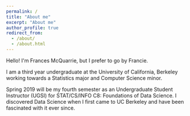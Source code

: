 ```yaml
---
permalink: /
title: "About me"
excerpt: "About me"
author_profile: true
redirect_from: 
  - /about/
  - /about.html
---
```


Hello! I'm Frances McQuarrie, but I prefer to go by Francie.   

I am a third year undergraduate at the University of California, Berkeley working towards a Statistics major and Computer Science minor.   

Spring 2019 will be my fourth semester as an Undergraduate Student Instructor (UGSI) for STAT/CS/INFO C8: Foundations of Data Science. I discovered Data Science when I first came to UC Berkeley and have been fascinated with it ever since. 